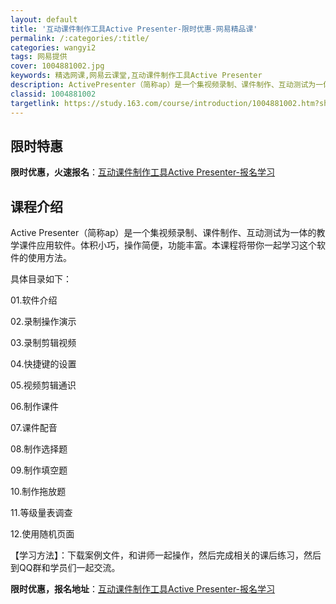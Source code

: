 ```yaml
---
layout: default
title: '互动课件制作工具Active Presenter-限时优惠-网易精品课'
permalink: /:categories/:title/
categories: wangyi2
tags: 网易提供
cover: 1004881002.jpg
keywords: 精选网课,网易云课堂,互动课件制作工具Active Presenter
description: ActivePresenter（简称ap）是一个集视频录制、课件制作、互动测试为一体的教学课件应用软件。体积小巧，操作简
classid: 1004881002
targetlink: https://study.163.com/course/introduction/1004881002.htm?share=1&shareId=1025206652&utm_campaign=share&utm_medium=iphoneShare&utm_source=&utm_u=1025206652
---
```


## 限时特惠

**限时优惠，火速报名**：[互动课件制作工具Active Presenter-报名学习](https://study.163.com/course/introduction/1004881002.htm?share=1&shareId=1025206652&utm_campaign=share&utm_medium=iphoneShare&utm_source=&utm_u=1025206652)

## 课程介绍

Active Presenter（简称ap）是一个集视频录制、课件制作、互动测试为一体的教学课件应用软件。体积小巧，操作简便，功能丰富。本课程将带你一起学习这个软件的使用方法。

具体目录如下：

01.软件介绍

02.录制操作演示

03.录制剪辑视频

04.快捷键的设置

05.视频剪辑通识

06.制作课件

07.课件配音

08.制作选择题

09.制作填空题

10.制作拖放题

11.等级量表调查

12.使用随机页面

【学习方法】：下载案例文件，和讲师一起操作，然后完成相关的课后练习，然后到QQ群和学员们一起交流。

**限时优惠，报名地址**：[互动课件制作工具Active Presenter-报名学习](https://study.163.com/course/introduction/1004881002.htm?share=1&shareId=1025206652&utm_campaign=share&utm_medium=iphoneShare&utm_source=&utm_u=1025206652)

